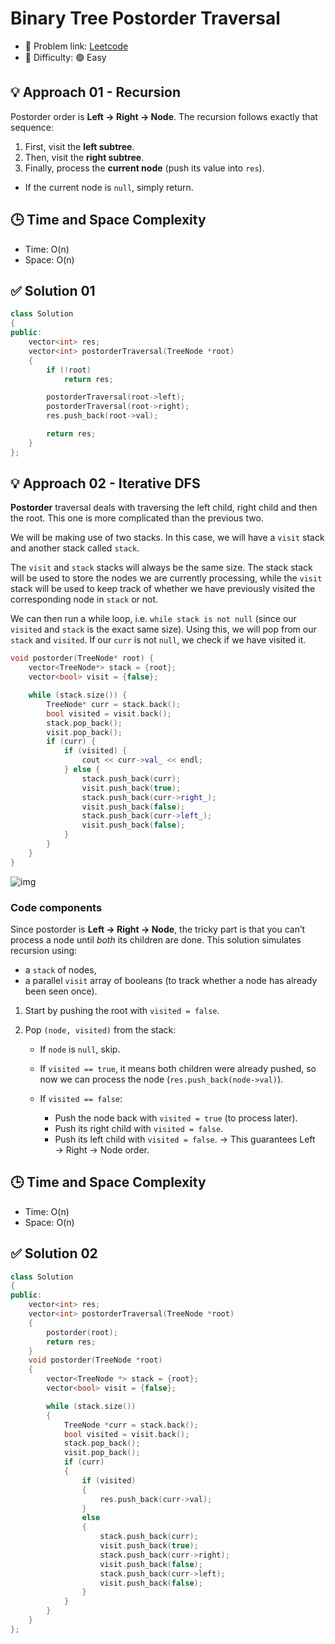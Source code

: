 # Binary Tree Postorder Traversal

- 🧩 Problem link: [Leetcode](https://leetcode.com/problems/binary-tree-postorder-traversal/)
- 🚦 Difficulty: 🟢 Easy

## 💡 Approach 01 - Recursion

Postorder order is **Left → Right → Node**.
The recursion follows exactly that sequence:

1. First, visit the **left subtree**.
2. Then, visit the **right subtree**.
3. Finally, process the **current node** (push its value into `res`).

- If the current node is `null`, simply return.

## 🕒 Time and Space Complexity

- Time: O(n)
- Space: O(n)

## ✅ Solution 01

```cpp
class Solution
{
public:
    vector<int> res;
    vector<int> postorderTraversal(TreeNode *root)
    {
        if (!root)
            return res;

        postorderTraversal(root->left);
        postorderTraversal(root->right);
        res.push_back(root->val);

        return res;
    }
};
```

## 💡 Approach 02 - Iterative DFS

**Postorder** traversal deals with traversing the left child, right child and then the root. This one is more complicated than the previous two.

We will be making use of two stacks. In this case, we will have a `visit` stack and another stack called `stack`.

The `visit` and `stack` stacks will always be the same size. The stack stack will be used to store the nodes we are currently processing, while the `visit` stack will be used to keep track of whether we have previously visited the corresponding node in `stack` or not.

We can then run a while loop, i.e. `while stack is not null` (since our `visited` and `stack` is the exact same size). Using this, we will pop from our `stack` and `visited`. If our `curr` is not `null`, we check if we have visited it.

```cpp
void postorder(TreeNode* root) {
    vector<TreeNode*> stack = {root};
    vector<bool> visit = {false};

    while (stack.size()) {
        TreeNode* curr = stack.back();
        bool visited = visit.back();
        stack.pop_back();
        visit.pop_back();
        if (curr) {
            if (visited) {
                cout << curr->val_ << endl;
            } else {
                stack.push_back(curr);
                visit.push_back(true);
                stack.push_back(curr->right_);
                visit.push_back(false);
                stack.push_back(curr->left_);
                visit.push_back(false);
            }
        }
    }
}
```

![img](https://imagedelivery.net/CLfkmk9Wzy8_9HRyug4EVA/86bbabf3-602d-444c-441b-575098980100/sharpen=1)

### Code components

Since postorder is **Left → Right → Node**, the tricky part is that you can’t process a node until _both_ its children are done.
This solution simulates recursion using:

- a `stack` of nodes,
- a parallel `visit` array of booleans (to track whether a node has already been seen once).

1. Start by pushing the root with `visited = false`.
2. Pop `(node, visited)` from the stack:

   - If `node` is `null`, skip.
   - If `visited == true`, it means both children were already pushed, so now we can process the node (`res.push_back(node->val)`).
   - If `visited == false`:

     - Push the node back with `visited = true` (to process later).
     - Push its right child with `visited = false`.
     - Push its left child with `visited = false`.
       → This guarantees Left → Right → Node order.

## 🕒 Time and Space Complexity

- Time: O(n)
- Space: O(n)

## ✅ Solution 02

```cpp
class Solution
{
public:
    vector<int> res;
    vector<int> postorderTraversal(TreeNode *root)
    {
        postorder(root);
        return res;
    }
    void postorder(TreeNode *root)
    {
        vector<TreeNode *> stack = {root};
        vector<bool> visit = {false};

        while (stack.size())
        {
            TreeNode *curr = stack.back();
            bool visited = visit.back();
            stack.pop_back();
            visit.pop_back();
            if (curr)
            {
                if (visited)
                {
                    res.push_back(curr->val);
                }
                else
                {
                    stack.push_back(curr);
                    visit.push_back(true);
                    stack.push_back(curr->right);
                    visit.push_back(false);
                    stack.push_back(curr->left);
                    visit.push_back(false);
                }
            }
        }
    }
};
```
